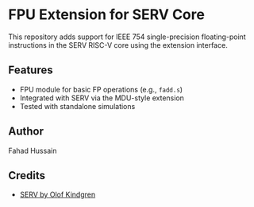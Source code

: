 # FPU Extension for SERV Core

This repository adds support for IEEE 754 single-precision floating-point instructions in the SERV RISC-V core using the extension interface.

## Features
- FPU module for basic FP operations (e.g., `fadd.s`)
- Integrated with SERV via the MDU-style extension
- Tested with standalone simulations


## Author
Fahad Hussain

## Credits
- [SERV by Olof Kindgren](https://github.com/olofk/serv)
